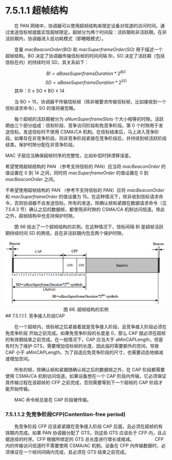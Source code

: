 # 7.5.1.1 超帧结构

　　在 PAN 网络中，协调器可以使用超帧结构来限定设备对信道的访问时间。通过发送信标帧就能实现超帧限定。超帧分为两个时间段：活跃期和非活跃期。在非活跃期内，协调器进入低功耗模式（即睡眠模式）。

　　变量 *macBeaconOrder(BO)* 和 *macSuperframeOrder(SO)* 用于描述一个超帧结构。BO 决定了协调器传输信标帧的时间间隔 BI，SO 决定了活跃期（包括信标在内）的持续时间 SD，其关系如下：

$$
BI = aBaseSuperframeDuration * 2^{BO}
$$$$
SD = aBaseSuperframeDuration * 2^{SO}
$$　　其中：0 ≤ SO ≤ BO ≤ 14

　　当 BO = 15，协调器不传输信标帧（除非被要求传输信标帧，比如接收到一个信标请求命令），SO 的值将被忽略。
  
　　每个超帧的活跃期被分为 *aNumSuperframeSlots* 个大小相等的时隙。活跃期由三个部分组成：信标阶段、竞争访问阶段和免竞争阶段。第 0 个时隙用于发送信标。发送信标时不使用 CSMA/CA 机制。在信标结束后，马上进入竞争阶段。如果存在非竞争阶段，则非竞争阶段紧接在竞争阶段后，并持续到帧活跃阶段结束。保护时隙分配在非竞争阶段。
  
  MAC 子层应当确保超帧时序的完整性，比如补偿时钟漂移误差。
  
  希望使用超帧结构的 PAN （参考支持信标的 PAN）应当将 *macBeaconOrder* 的值设置在 0 到 14 之间，同时将 *macSuperframeOrder* 的值设置在 0 到 *macBeaconOrder* 之间。
  
  不希望使用超帧结构的 PAN （参考不支持信标的 PAN）应将 *macBeaconOrder*
和 *macSuperframeOrder* 的值设置为 15。在这种情况下，除非收到信标请求命令，否则协调器不会发送信标。所有的发送，除确认帧和紧跟在数据请求命令（见7.5.6.3 节）确认之后的数据帧，都使用非时隙的 CSMA/CA 机制访问信道。除此之外，超帧结构中也支持保护时隙。

　　图 66 给出了一个超帧结构的实例。在这种情况下，信标间隔 BI 是超帧活跃期持续时间 SD 的两倍，且在非活跃期内包含两个保护时隙。

<center><img src="../images/Image 66.png"/></center>
<center>图 66. 超帧结构的实例</center>
## 7.5.1.1.1. 竞争接入阶段CAP

　　在一个超帧内，信标帧之后紧接着就是竞争接入阶段，且竞争接入阶段必须在免竞争阶段 开始之前完成。如果免竞争阶段的长度是 0，那么 CAP 就必须在超帧的有效期结束之前完成。在一般情况下，CAP 应当大于 aMinCAPLength，但是有时为了维护 GTS，需要增加信标帧的长度，因此临时需要额外的空间，导致 CAP 小于 aMinCAPLength。为了自适应免竞争阶段的尺寸，也需要动态地缩减或增加空间。

　　所有的帧，除确认帧和紧跟随确认帧之后的数据帧之外，在 CAP 阶段都需要使用 CSMA/CA 机制访问信道。如果设备想在一个 CAP 阶段内传输，它必须保证其传输过程在该超帧的 CFP 之前完成，否则需要等到下一个超帧的 CAP 阶段才能开始传输。

　　MAC 命令帧总是在 CAP 阶段被传输。
### 7.5.1.1.2 免竞争阶段CFP(Contention-free period)

　　免竞争阶段 CFP 应该紧紧跟在竞争接入阶段 CAP 后面，且必须在超帧的有效期内完成。如果 PAN 协调器分配了 GTS，则这些 GTS 应该处于 CFP 内，且占据连续的时序。CFP 根据所绑定的 GTS 总长度进行增长或缩减。
　　
　　CFP 内的传输访问信道时不需要使用 CSMA/AC 机制。设备在 CFP 内传输数据时，必须保证在一个帧间间隔内完成，且必须在 GTS 结束之前完成。
